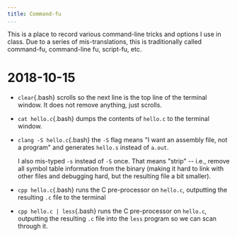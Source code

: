```yaml
---
title: Command-fu
...
```


This is a place to record various command-line tricks and options I use in class.
Due to a series of mis-translations, this is traditionally called command-fu, command-line fu, script-fu, etc.

# 2018-10-15

-   `clear`{.bash} scrolls so the next line is the top line of the terminal window.
    It does not remove anything, just scrolls.

-   `cat hello.c`{.bash} dumps the contents of `hello.c` to the terminal window.

-   `clang -S hello.c`{.bash} the `-S` flag means "I want an assembly file, not a program"
    and generates `hello.s` instead of `a.out`.
    
    I also mis-typed `-s` instead of `-S` once. That means "strip" -- i.e., remove all symbol table information from the binary (making it hard to link with other files and debugging hard, but the resulting file a bit smaller).

-   `cpp hello.c`{.bash} runs the C pre-processor on `hello.c`, outputting the resulting `.c` file to the terminal

-   `cpp hello.c | less`{.bash} runs the C pre-processor on `hello.c`, outputting the resulting `.c` file into the `less` program so we can scan through it.
